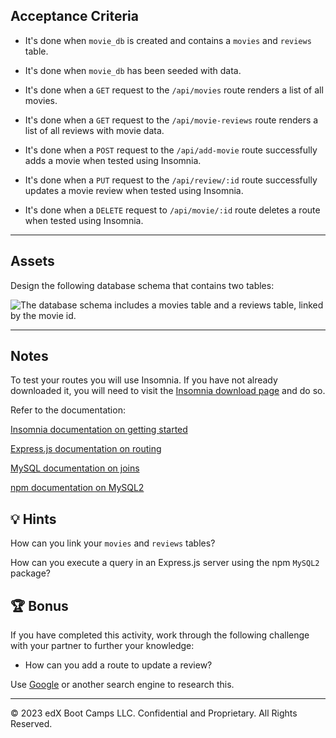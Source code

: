 

## Acceptance Criteria

* It's done when `movie_db` is created and contains a `movies` and `reviews` table.

* It's done when `movie_db` has been seeded with data.

* It's done when a `GET` request to the `/api/movies` route renders a list of all movies.

* It's done when a `GET` request to the `/api/movie-reviews` route renders a list of all reviews with movie data.

* It's done when a `POST` request to the `/api/add-movie` route successfully adds a movie when tested using Insomnia.

* It's done when a `PUT` request to the `/api/review/:id` route successfully updates a movie review when tested using Insomnia.

* It's done when a `DELETE` request to `/api/movie/:id` route deletes a route when tested using Insomnia.

---











## Assets

Design the following database schema that contains two tables:

![The database schema includes a movies table and a reviews table, linked by the movie id.](./assets/image_1.png)

---

## Notes

To test your routes you will use Insomnia. If you have not already downloaded it, you will need to visit the [Insomnia download page](https://insomnia.rest/download) and do so.

Refer to the documentation:

[Insomnia documentation on getting started](https://support.insomnia.rest/category/152-using-insomnia)

[Express.js documentation on routing](https://expressjs.com/en/guide/routing.html)

[MySQL documentation on joins](https://dev.mysql.com/doc/refman/8.0/en/join.html)

[npm documentation on MySQL2](https://www.npmjs.com/package/mysql2)

## 💡 Hints

How can you link your `movies` and `reviews` tables?

How can you execute a query in an Express.js server using the npm `MySQL2` package?

## 🏆 Bonus

If you have completed this activity, work through the following challenge with your partner to further your knowledge:

* How can you add a route to update a review?

Use [Google](www.google.com) or another search engine to research this.

---
© 2023 edX Boot Camps LLC. Confidential and Proprietary. All Rights Reserved.
